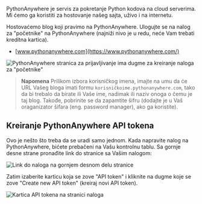 PythonAnywhere je servis za pokretanje Python kodova na cloud serverima. Mi ćemo ga koristiti za hostovanje našeg sajta, uživo i na internetu.

Hostovaćemo blog koji pravimo na PythonAnywhere. Ulogujte se na nalog za "početnike" na PythonAnywhere (najniži nivo je u redu, neće Vam trebati kreditna kartica).

* [www.pythonanywhere.com](https://www.pythonanywhere.com/)

![PythonAnywhere stranica za prijavljivanje ima dugme za kreiranje naloga za "početnike"](../deploy/images/pythonanywhere_beginner_account_button.png)

> **Napomena** Prilikom izbora korisničkog imena, imajte na umu da će URL Vašeg bloga imati formu `korisničkoime.pythonanywhere.com`, tako da bi trebalo da birate ili Vaše ime, nadimak ili naziv onoga o čemu je taj blog. Takođe, pobrinite se da zapamtite šifru (dodajte je u Vaš oraganizator šifara (eng. password manager), ako ga koristite).

## Kreiranje PythonAnywhere API tokena

Ovo je nešto što treba da se uradi samo jednom. Kada napravite nalog na PythonAnywhere, bićete prebačeni na Vašu kontrolnu tablu. Sa gornje desne strane pronađite link do stranice sa Vašim nalogom:

![Link do naloga na gornjem desnom delu stranice](../deploy/images/pythonanywhere_account.png)

Zatim izaberite karticu koja se zove "API token" i kliknite na dugme koje se zove "Create new API token" (kreiraj novi API token).

![Kartica API tokena na stranici naloga](../deploy/images/pythonanywhere_create_api_token.png)